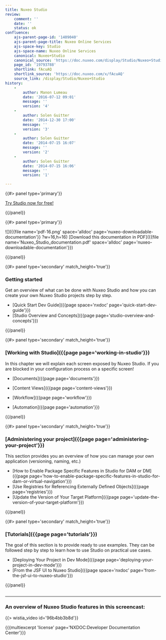```yaml
---
title: Nuxeo Studio
review:
    comment: ''
    date: ''
    status: ok
confluence:
    ajs-parent-page-id: '1409040'
    ajs-parent-page-title: Nuxeo Online Services
    ajs-space-key: Studio
    ajs-space-name: Nuxeo Online Services
    canonical: Nuxeo+Studio
    canonical_source: 'https://doc.nuxeo.com/display/Studio/Nuxeo+Studio'
    page_id: '19793788'
    shortlink: fAcuAQ
    shortlink_source: 'https://doc.nuxeo.com/x/fAcuAQ'
    source_link: /display/Studio/Nuxeo+Studio
history:
    - 
        author: Manon Lumeau
        date: '2016-07-12 09:01'
        message: ''
        version: '4'
    - 
        author: Solen Guitter
        date: '2014-12-30 17:00'
        message: ''
        version: '3'
    - 
        author: Solen Guitter
        date: '2014-07-15 16:07'
        message: ''
        version: '2'
    - 
        author: Solen Guitter
        date: '2014-07-15 16:06'
        message: ''
        version: '1'

---
```

<div class="row"><div class="column medium-8">{{#> panel type='primary'}}

[Try Studio now for free!](https://connect.nuxeo.com/register/#/)

{{/panel}}</div><div class="column medium-4">{{#> panel type='primary'}}

![]({{file name='pdf-16.png' space='alldoc' page='nuxeo-downloadable-documentation'}} ?w=16,h=16) [Download this documentation in PDF]({{file name='Nuxeo_Studio_documentation.pdf' space='alldoc' page='nuxeo-downloadable-documentation'}})

{{/panel}}</div></div><div class="row" data-equalizer data-equalize-on="medium"><div class="column medium-6">{{#> panel type='secondary' match_height='true'}}

### Getting started

Get an overview of what can be done with Nuxeo Studio and how you can create your own Nuxeo Studio projects step by step.

*   [Quick Start Dev Guide]({{page space='nxdoc' page='quick-start-dev-guide'}})
*   [Studio Overview and Concepts]({{page page='studio-overview-and-concepts'}})

{{/panel}}</div><div class="column medium-6">{{#> panel type='secondary' match_height='true'}}

### [Working with Studio]({{page page='working-in-studio'}})

In this chapter we will explain each screen exposed by Nuxeo Studio. If you are blocked in your configuration process on a specific screen!

*   [Documents]({{page page='documents'}})
*   [Content Views]({{page page='content-views'}})
*   [Workflow]({{page page='workflow'}})

*   [Automation]({{page page='automation'}})

{{/panel}}</div></div><div class="row" data-equalizer data-equalize-on="medium"><div class="column medium-6">{{#> panel type='secondary' match_height='true'}}

### [Administering your project]({{page page='administering-your-project'}})

This section provides you an overview of how you can manage your own application (versioning, naming, etc.)

*   [How to Enable Package Specific Features in Studio for DAM or DM]({{page page='how-to-enable-package-specific-features-in-studio-for-dam-or-virtual-navigation'}})
*   [Use Registries for Referencing Externally Defined Objects]({{page page='registries'}})
*   [Update the Version of Your Target Platform]({{page page='update-the-version-of-your-target-platform'}})

{{/panel}}</div><div class="column medium-6">{{#> panel type='secondary' match_height='true'}}

### [Tutorials]({{page page='tutorials'}})

The goal of this section is to provide ready to use examples. They can be followed step by step to learn how to use Studio on practical use cases.

*   [Deploying Your Project in Dev Mode]({{page page='deploying-your-project-in-dev-mode'}})
*   [From the JSF UI to Nuxeo Studio]({{page space='nxdoc' page='from-the-jsf-ui-to-nuxeo-studio'}})

{{/panel}}</div></div>

* * *

### An overview of Nuxeo Studio features in&nbsp;this screencast:

{{> wistia_video id='96b4bb3b8d'}}

{{{multiexcerpt 'license' page='NXDOC:Developer Documentation Center'}}}